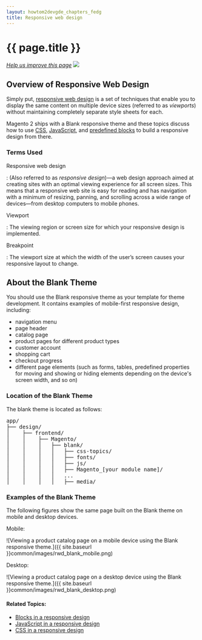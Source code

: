 ```yaml
---
layout: howtom2devgde_chapters_fedg
title: Responsive web design
---
```

 
<h1 id="fedg_rwd">{{ page.title }}</h1>

<p><a href="{{ site.githuburl }}frontend-dev-guide/responsive-web-design/rwd_overview.md" target="_blank"><em>Help us improve this page</em></a>&nbsp;<img src="{{ site.baseurl }}common/images/newWindow.gif"/></p>

<h2 id="fedg_rwd_overview">Overview of Responsive Web Design</h2>

Simply put, <a href="http://www.smashingmagazine.com/2011/01/12/standard-for-responsive-web-design/" target="_blank">responsive web design</a> is a set of techniques that enable you to display the same content on multiple device sizes (referred to as *viewports*) without maintaining completely separate style sheets for each.

Magento 2 ships with a Blank responsive theme and these topics discuss how to use <a href="{{ site.gdeurl }}frontend-dev-guide/css-topics/css-overview.html">CSS</a>, <a href="{{ site.gdeurl }}frontend-dev-guide/javascript/js-mage-plugin.html">JavaScript</a>, and <a href="{{ site.gdeurl }}frontend-dev-guide/responsive-web-design/rwd_using-blocks.html">predefined blocks</a> to build a responsive design from there. 

<h3 id="fedg_rwd_terms">Terms Used</h3>

Responsive web design

:	(Also referred to as *responsive design*)&mdash;a web design approach aimed at creating sites with an optimal viewing experience for all screen sizes. This means that a responsive web site is easy for reading and has navigation with a minimum of resizing, panning, and scrolling across a wide range of devices&mdash;from desktop computers to mobile phones.

Viewport

:	The viewing region or screen size for which your responsive design is implemented.

Breakpoint

:	The viewport size at which the width of the user’s screen causes your responsive layout to change.


<h2 id="fedg_rwd_blank">About the Blank Theme</h2>

You should use the Blank responsive theme as your template for theme development. It contains examples of mobile-first responsive design, including:

*	navigation menu
*	page header
*	catalog page
*	product pages for different product types
*	customer account
*	shopping cart
*	checkout progress
*	different page elements (such as forms, tables, predefined properties for moving and showing or hiding elements depending on the device's screen width, and so on)

<h3 id="fedg_rwd_blank_location">Location of the Blank Theme</h3>

The blank theme is located as follows:

<pre>app/
├── design/
│    ├── frontend/
│    │    ├── Magento/
│    │    │   ├── blank/
│    │    │   │   ├── css-topics/
│    │    │   │   ├── fonts/
│    │    │   │   ├── js/
│    │    │   │   ├── Magento_[your module name]/
│    │    │   │   ...
│    │    │   │   ├── media/</pre>

<h3 id="fedg_rwd_blank_ex">Examples of the Blank Theme</h3>

The following figures show the same page built on the Blank theme on mobile and desktop devices.

Mobile:

![Viewing a product catalog page on a mobile device using the Blank responsive theme.]({{ site.baseurl }}common/images/rwd_blank_mobile.png)

Desktop:

![Viewing a product catalog page on a desktop device using the Blank responsive theme.]({{ site.baseurl }}common/images/rwd_blank_desktop.png)

#### Related Topics:

*	<a href="{{ site.gdeurl }}frontend-dev-guide/responsive-web-design/rwd_using-blocks.html">Blocks in a responsive design</a>
*	<a href="{{ site.gdeurl }}frontend-dev-guide/responsive-web-design/rwd_js.html">JavaScript in a responsive design</a>
*	<a href="{{ site.gdeurl }}frontend-dev-guide/responsive-web-design/rwd_css.html">CSS in a responsive design</a>	


